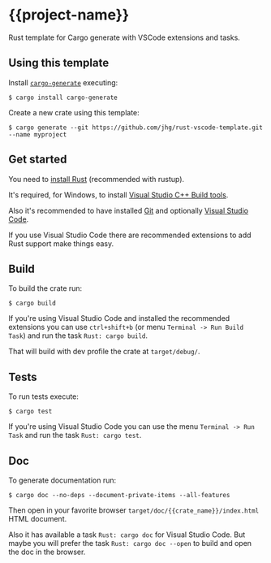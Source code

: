 # {{project-name}}
Rust template for Cargo generate with VSCode extensions and tasks.

## Using this template
Install [`cargo-generate`](https://github.com/ashleygwilliams/cargo-generate) executing:
```
$ cargo install cargo-generate
```

Create a new crate using this template:
```
$ cargo generate --git https://github.com/jhg/rust-vscode-template.git --name myproject
```

## Get started
You need to [install Rust](https://www.rust-lang.org/tools/install) (recommended with rustup).

It's required, for Windows, to install [Visual Studio C++ Build tools](https://visualstudio.microsoft.com/visual-cpp-build-tools/).

Also it's recommended to have installed [Git](https://git-scm.com/downloads) and
optionally [Visual Studio Code](https://code.visualstudio.com/?wt.mc_id=vscom_downloads).

If you use Visual Studio Code there are recommended extensions to add Rust support make things easy.

## Build
To build the crate run:
```
$ cargo build
```
If you're using Visual Studio Code and installed the recommended extensions you can use `ctrl+shift+b`
(or menu `Terminal -> Run Build Task`) and run the task `Rust: cargo build`.

That will build with dev profile the crate at `target/debug/`.

## Tests
To run tests execute:
```
$ cargo test
```
If you're using Visual Studio Code you can use the menu `Terminal -> Run Task`
and run the task `Rust: cargo test`.

## Doc
To generate documentation run:
```
$ cargo doc --no-deps --document-private-items --all-features
```
Then open in your favorite browser `target/doc/{{crate_name}}/index.html` HTML document.

Also it has available a task `Rust: cargo doc` for Visual Studio Code.
But maybe you will prefer the task `Rust: cargo doc --open` to build and open the doc in the browser.

